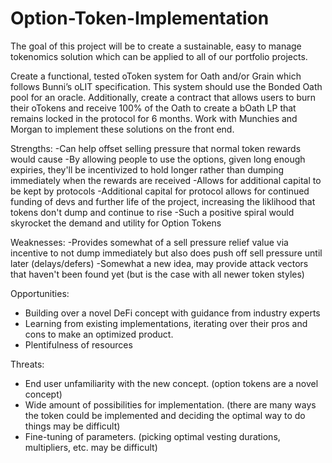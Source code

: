 # Option-Token-Implementation

The goal of this project will be to create a sustainable, easy to manage tokenomics solution which can be applied to all of our portfolio projects.

Create a functional, tested oToken system for Oath and/or Grain which follows Bunni’s oLIT specification. This system should use the Bonded Oath pool for an oracle. Additionally, create a contract that allows users to burn their oTokens and receive 100% of the Oath to create a bOath LP that remains locked in the protocol for 6 months. Work with Munchies and Morgan to implement these solutions on the front end.

Strengths:
-Can help offset selling pressure that normal token rewards would cause
    -By allowing people to use the options, given long enough expiries, they'll be incentivized to hold longer rather than dumping immediately when the rewards are received 
-Allows for additional capital to be kept by protocols
    -Additional capital for protocol allows for continued funding of devs and further life of the project, increasing the liklihood that tokens don't dump and continue to rise
    -Such a positive spiral would skyrocket the demand and utility for Option Tokens

Weaknesses:
-Provides somewhat of a sell pressure relief value via incentive to not dump immediately but also does push off sell pressure until later (delays/defers)
-Somewhat a new idea, may provide attack vectors that haven't been found yet (but is the case with all newer token styles)

Opportunities:
- Building over a novel DeFi concept with guidance from industry experts
- Learning from existing implementations, iterating over their pros and cons to make an optimized product.
- Plentifulness of resources


Threats:
- End user unfamiliarity with the new concept. (option tokens are a novel concept)
- Wide amount of possibilities for implementation. (there are many ways the token could be implemented and deciding the optimal way to do things may be difficult)
- Fine-tuning of parameters. (picking optimal vesting durations, multipliers, etc. may be difficult)